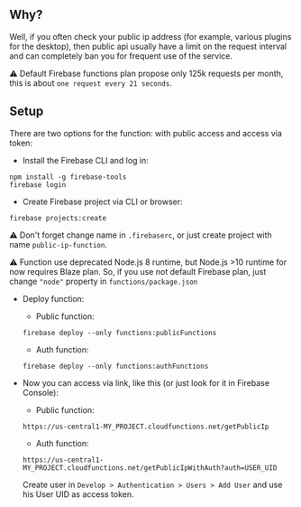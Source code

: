 ## Why?
Well, if you often check your public ip address (for example, various plugins for the desktop), then public api usually have a limit on the request interval and can completely ban you for frequent use of the service.

:warning: Default Firebase functions plan propose only 125k requests per month, this is about `one request every 21 seconds`.
## Setup

There are two options for the function: with public access and access via token:

* Install the Firebase CLI and log in:
```
npm install -g firebase-tools
firebase login
```


* Create Firebase project via CLI or browser:
```
firebase projects:create
```
:warning: Don't forget change name in `.firebaserc`, or just create project with name `public-ip-function`.

:warning: Function use deprecated Node.js 8 runtime, but Node.js >10 runtime for now requires Blaze plan. So, if you use not default Firebase plan, just change `"node"` property in `functions/package.json`

* Deploy function:

    * Public function:
    
    ```
    firebase deploy --only functions:publicFunctions
    ```

    * Auth function:
    
    ```
    firebase deploy --only functions:authFunctions
    ```

* Now you can access via link, like this (or just look for it in Firebase Console):

    * Public function:
    
    ```
    https://us-central1-MY_PROJECT.cloudfunctions.net/getPublicIp
    ```

    * Auth function:
    
    ```
    https://us-central1-MY_PROJECT.cloudfunctions.net/getPublicIpWithAuth?auth=USER_UID
    ```
    
    Create user in `Develop > Authentication > Users > Add User` and use his User UID as access token.
    


